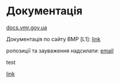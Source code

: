 # Документація

[docs.vmr.gov.ua](https://docs.vmr.gov.ua)

Документація по сайту ВМР
[L1]: [link](/)

ропозиції та зауваження надсилати: [email](mailto:steven13@vmr.gov.ua?subject=)
 
 test
 
[link](/)

